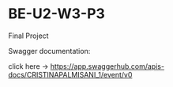 # BE-U2-W3-P3

Final Project

Swagger documentation:

click here -> https://app.swaggerhub.com/apis-docs/CRISTINAPALMISANI_1/event/v0
